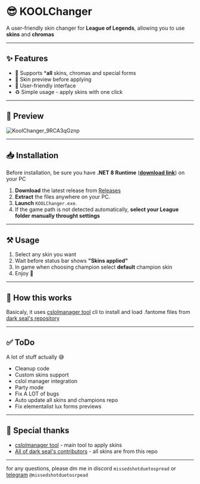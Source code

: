 # 😎 KOOLChanger
A user-friendly skin changer for **League of Legends**, allowing you to use **skins** and **chromas**

---

## ✨ Features

- 🔁 Supports ***all** skins, chromas and special forms
- 🎨 Skin preview before applying
- 👀 User-friendly interface
- ♻️ Simple usage - apply skins with one click

---

## 👀 Preview
![KoolChanger_9RCA3qGznp](https://github.com/user-attachments/assets/87f2300b-0458-4085-b0b3-a8b9a99ffde9)


---

## 📥 Installation

Before installation, be sure you have **.NET 8 Runtime** ([**download link**](https://dotnet.microsoft.com/en-us/download/dotnet/8.0)) on your PC 

1. **Download** the latest release from [Releases](https://github.com/saQult/koolchanger/releases) 
2. **Extract** the files anywhere on your PC.
3. **Launch** `KOOLChanger.exe`.
4. If the game path is not detected automatically, **select your League folder manually throught settings**

---

## ⚒ Usage

1. Select any skin you want
2. Wait before status bar shows **"Skins applied"**
3. In game when choosing champion select **default** champion skin
4. Enjoy 🤗

---

## 🤔 How this works
Basicaly, it uses [cslolmanager tool](https://github.com/LeagueToolkit/cslol-manager/tree/master/cslol-tools) cli to install and load .fantome files from [dark seal's repository](https://github.com/darkseal-org/lol-skins-developer)

---

## ✅ ToDo
A lot of stuff actually 😅
- Cleanup code
- Custom skins support
- cslol manager integration
- Party mode
- Fix A LOT of bugs
- Auto update all skins and champions repo
- Fix elementalist lux forms previews
   
---

## 🙏 Special thanks
- [cslolmanager tool](https://github.com/LeagueToolkit/cslol-manager/tree/master/cslol-tools) - main tool to apply skins
- [All of dark seal's contributors](https://github.com/darkseal-org/lol-skins-developer) - all skins are from this repo

---

for any questions, please dm me in discord `missedshotduetospread` or [telegram](https://t.me/missedshotduetospread) `@missedshotduetosrpead`
